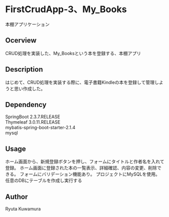 # FirstCrudApp-3、My_Books
本棚アプリケーション

## Ocerview
CRUD処理を実装した、My_Booksという本を登録する、本棚アプリ

## Description
はじめて、CRUD処理を実装する際に、電子書籍Kindleの本を登録して管理しようと思い作成した。

## Dependency

SpringBoot 2.3.7.RELEASE  
Thymeleaf 3.0.11.RELEASE  
mybatis-spring-boot-starter-2.1.4  
mysql  

## Usage
ホーム画面から、新規登録ボタンを押し、フォームにタイトルと作者名を入れて登録。
ホーム画面に登録された本の一覧表示、詳細確認、内容の変更、削除できる。
フォームにバリデーション機能あり。
プロジェクトにMySQLを使用。
任意のDBにテーブルを作成し実行する

## Author
Ryuta Kuwamura
